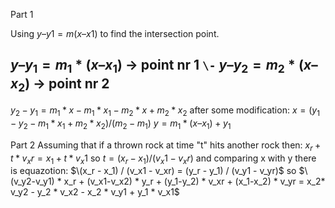 Part 1

Using $y – y1 = m(x – x1)$ to find the intersection point.

 $y – y_1 = m_1*(x – x_1)$ -> point nr 1
`\-` $y – y_2 = m_2*(x – x_2)$ -> point nr 2
------------------------
  $y_2 - y_1 = m_1*x - m_1* x_1 - m_2*x + m_2 * x_2$
after some modification:
$x = (y_1 - y_2 - m_1 * x_1 + m_2 * x_2) / (m_2 - m_1)$
$y = m_1*(x – x_1) + y_1$

Part 2
Assuming that if a thrown rock at time "t" hits another rock then:
$x_r + t * v_xr = x_1 + t * v_x1$
so $t = (x_r - x_1) / (v_x1 - v_xr)$
and comparing x with y there is equazotion:
$\(x_r - x_1) / (v_x1 - v_xr) = (y_r - y_1) / (v_y1 - v_yr)$
so $\(v_y2-v_y1) * x_r + (v_x1-v_x2) * y_r + (y_1-y_2) * v_xr + (x_1-x_2) * v_yr = x_2* v_y2 - y_2 * v_x2 - x_2 * v_y1 + y_1 * v_x1$
